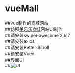 # vueMall
##vue制作的商城网站<br>
##仿照[美乐乐商城](http://m.meilele.com/)网站UI制作<br>
##请安装swiper-awesome 2.6.7<br>
##请安装axios<br>
##请安装Better-Scroll<br>
##请安装Vuex<br>
##界面UI<br>
##![UI](https://i.loli.net/2019/03/31/5ca0639fd35c9.png)